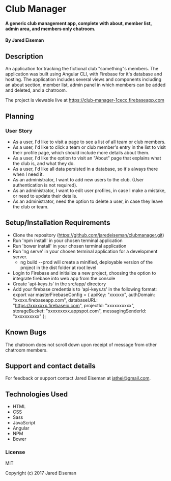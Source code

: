# Club Manager

#### A generic club management app, complete with about, member list, admin area, and members only chatroom.

#### By Jared Eiseman

## Description
An application for tracking the fictional club "something"s members. The application was built using Angular CLI, with Firebase for it's database and hosting. The application includes several views and components including an about section, member list, admin panel in which members can be added and deleted, and a chatroom.

The project is viewable live at https://club-manager-1cecc.firebaseapp.com

## Planning

### User Story
* As a user, I'd like to visit a page to see a list of all team or club members.
* As a user, I'd like to click a team or club member's entry in the list to visit their profile page, which should include more details about them.
* As a user, I'd like the option to visit an "About" page that explains what the club is, and what they do.
* As a user, I'd like all data persisted in a database, so it's always there when I need it.
* As an administrator, I want to add new users to the club. (User authentication is not required).
* As an administrator, I want to edit user profiles, in case I make a mistake, or need to update their details.
* As an administrator, need the option to delete a user, in case they leave the club or team.

## Setup/Installation Requirements

* Clone the repository (https://github.com/jaredeiseman/clubmanager.git)
* Run 'npm install' in your chosen terminal application
* Run 'bower install' in your chosen terminal application
* Run 'ng serve' in your chosen terminal application for a development server.
  * ng build --prod will create a minified, deployable version of the project in the dist folder at root level
* Login to Firebase and initialize a new project, choosing the option to integrate firebase into web app from the console
* Create 'api-keys.ts' in the src/app/ directory
* Add your firebase credentials to 'api-keys.ts' in the following format:
export var masterFirebaseConfig = {
  apiKey: "xxxxxx",
  authDomain: "xxxxx.firebaseapp.com",
  databaseURL: "https://xxxxxxx.firebaseio.com",
  projectId: "xxxxxxxxxx",
  storageBucket: "xxxxxxxxx.appspot.com",
  messagingSenderId: "xxxxxxxxxx"
};

## Known Bugs

The chatroom does not scroll down upon receipt of message from other chatroom members.

## Support and contact details

For feedback or support contact Jared Eiseman at jathei@gmail.com.

## Technologies Used

* HTML
* CSS
* Sass
* JavaScript
* Angular
* NPM
* Bower

### License

MIT

Copyright (c) 2017 Jared Eiseman
